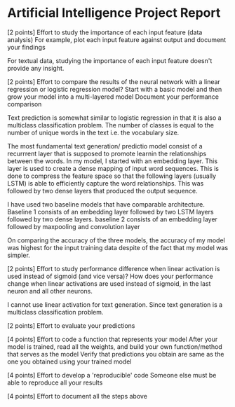# Artificial Intelligence Project Report

[2 points] Effort to study the importance of each input feature (data analysis)
For example, plot each input feature against output and document your findings

For textual data, studying the importance of each input feature doesn't provide any insight.


[2 points] Effort to compare the results of the neural network with a linear regression or logistic regression model?
Start with a basic model and then grow your model into a multi-layered model
Document your performance comparison

Text prediction is somewhat similar to logistic regression in that it is also a multiclass classification problem. The number of classes is equal to the number of unique words in the text i.e. the vocabulary size.

The most fundamental text generation/ predictio model consist of a recurrrent layer that is supposed to promote learnin the relationships between the words. In my model, I started with an embedding layer. This layer is used to create a dense mapping of input word sequences. This is done to compress the feature space so that the following layers (usually LSTM) is able to efficiently capture the word relationships. This was followed by two dense layers that produced the output sequence. 

I have used two baseline models that have comparable architecture. 
Baseline 1 consists of an embedding layer followed by two LSTM layers followed by two dense layers.
baseline 2 consists of an embedding layer followed by maxpooling and convolution layer

On comparing the accuracy of the three models, the accuracy of my model was highest for the input training data despite of the fact that my model was simpler.


[2 points] Effort to study performance difference when linear activation is used instead of sigmoid (and vice versa)?
How does your performance change when linear activations are used instead of sigmoid, in the last neuron and all other neurons.

I cannot use linear activation for text generation. Since text generation is a multiclass classification problem.

[2 points] Effort to evaluate your predictions



[4 points] Effort to code a function that represents your model
After your model is trained, read all the weights, and build your own function/method that serves as the model
Verify that predictions you obtain are same as the one you obtained using your trained model



[4 points] Effort to develop a 'reproducible' code
Someone else must be able to reproduce all your results



[4 points] Effort to document all the steps above
